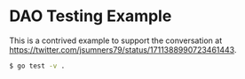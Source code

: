 # DAO Testing Example

This is a contrived example to support the conversation at
https://twitter.com/jsumners79/status/1711388990723461443.

```sh
$ go test -v .
```
